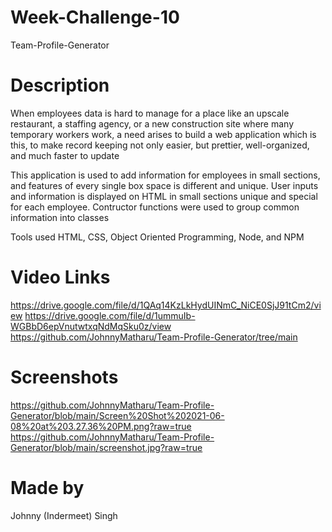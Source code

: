 # Week-Challenge-10
Team-Profile-Generator

# Description
When employees data is hard to manage for a place like an upscale restaurant, a staffing agency, or a new construction site where many temporary workers work, a need arises to build a web application which is this, to make record keeping not only easier, but prettier, well-organized, and much faster to update

This application is used to add information for employees in small sections, and features of every single box space is different and unique. User inputs and information is displayed on HTML in small sections unique and special for each employee. Contructor functions were used to group common information into classes

Tools used HTML, CSS, Object Oriented Programming, Node, and NPM

# Video Links
https://drive.google.com/file/d/1QAq14KzLkHydUINmC_NiCE0SjJ91tCm2/view
https://drive.google.com/file/d/1ummuIb-WGBbD6epVnutwtxqNdMqSku0z/view
https://github.com/JohnnyMatharu/Team-Profile-Generator/tree/main

# Screenshots
https://github.com/JohnnyMatharu/Team-Profile-Generator/blob/main/Screen%20Shot%202021-06-08%20at%203.27.36%20PM.png?raw=true
https://github.com/JohnnyMatharu/Team-Profile-Generator/blob/main/screenshot.jpg?raw=true

# Made by 
Johnny (Indermeet) Singh

